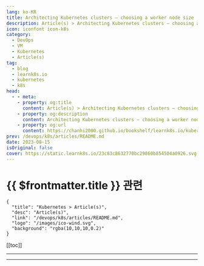 ```yaml
---
lang: ko-KR
title: Architecting Kubernetes clusters — choosing a worker node size
description: Article(s) > Architecting Kubernetes clusters — choosing a worker node size
icon: iconfont icon-k8s
category:
  - DevOps
  - VM
  - Kubernetes
  - Article(s)
tag:
  - blog
  - learnk8s.io
  - kubernetes
  - k8s
head:
  - - meta:
    - property: og:title
      content: Article(s) > Architecting Kubernetes clusters — choosing a worker node size
    - property: og:description
      content: Architecting Kubernetes clusters — choosing a worker node size
    - property: og:url
      content: https://chanhi2000.github.io/bookshelf/learnk8s.io/kubernetes-node-size.html
prev: /devops/k8s/articles/README.md
date: 2023-08-15
isOriginal: false
cover: https://static.learnk8s.io/23c83c8632770bc29860b854504a0926.svg
---
```


# {{ $frontmatter.title }} 관련

```component VPCard
{
  "title": "Kubernetes > Article(s)",
  "desc": "Article(s)",
  "link": "/devops/k8s/articles/README.md",
  "logo": "/images/ico-wind.svg",
  "background": "rgba(10,10,10,0.2)"
}
```

[[toc]]

---

<SiteInfo
  name="Architecting Kubernetes clusters — choosing a worker node size"
  desc="What type of worker nodes should I use for my Kubernetes cluster? And how many of them?. This article looks at the pros and cons."
  url="https://learnk8s.io/kubernetes-node-size"
  logo="https://static.learnk8s.io/f7e5160d4744cf05c46161170b5c11c9.svg"
  preview="https://static.learnk8s.io/23c83c8632770bc29860b854504a0926.svg"/>

<!-- TODO: 작성 -->

---

<TagLinks />